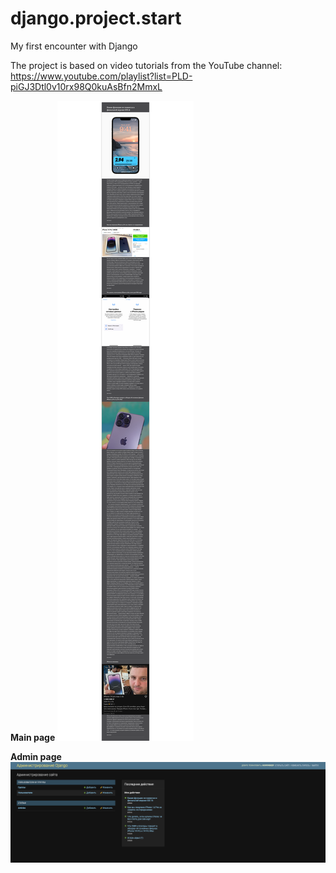 # django.project.start
My first encounter with Django

The project is based on video tutorials from the YouTube channel: https://www.youtube.com/playlist?list=PLD-piGJ3Dtl0v10rx98Q0kuAsBfn2MmxL

<b>Main page</b>
![Image text](https://github.com/Igoryndezp/django.project.start/blob/main/main_page.png)

<b>Admin page</b>
![Image text](https://github.com/Igoryndezp/django.project.start/blob/main/admin_page.png)
